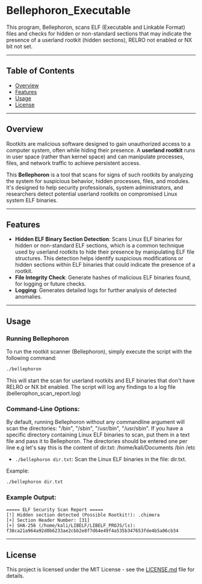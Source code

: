 # Bellephoron_Executable
This program, Bellephoron, scans ELF (Executable and Linkable Format) files and checks for hidden or non-standard sections that may indicate the presence of a userland rootkit (hidden sections), RELRO not enabled or NX bit not set.

---

## **Table of Contents**
- [Overview](#overview)
- [Features](#features)
- [Usage](#usage)
- [License](#license)

---

## **Overview**

Rootkits are malicious software designed to gain unauthorized access to a computer system, often while hiding their presence. A **userland rootkit** runs in user space (rather than kernel space) and can manipulate processes, files, and network traffic to achieve persistent access. 

This **Bellephoron** is a tool that scans for signs of such rootkits by analyzing the system for suspicious behavior, hidden processes, files, and modules. It's designed to help security professionals, system administrators, and researchers detect potential userland rootkits on compromised Linux system ELF binaries.

---

## **Features**
- **Hidden ELF Binary Section Detection**: Scans Linux ELF binaries for hidden or non-standard ELF sections, which is a common technique used by userland rootkits to hide their presence by manipulating ELF file structures. This detection helps identify suspicious modifications or hidden sections within ELF binaries that could indicate the presence of a rootkit.
- **File Integrity Check**: Generate hashes of malicious ELF binaries found, for logging or future checks.
- **Logging**: Generates detailed logs for further analysis of detected anomalies.

---

## **Usage**

### Running Bellephoron
To run the rootkit scanner (Bellephoron), simply execute the script with the following command:

```bash
./bellephoron
```

This will start the scan for userland rootkits and ELF binaries that don't have RELRO or NX bit enabled. The script will log any findings to a log file (bellerophon_scan_report.log)

### Command-Line Options:
By default, running Bellephoron without any commandline argument will scan the directories: "/bin", "/sbin", "/usr/bin", "/usr/sbin". If you have a specific directory containing Linux ELF binaries to scan, put them in a text file and pass it to Bellephoron. The directories should be entered one per line e.g let's say this is the content of dir.txt:
/home/kali/Documents
/bin
/etc

- `./bellephoron dir.txt`: Scan the Linux ELF binaries in the file: dir.txt.

Example:
```bash
./bellephoron dir.txt
```

### Example Output:
```
===== ELF Security Scan Report =====
[!] Hidden section detected (Possible Rootkit!): .chimera
[+] Section Header Number: [31]
[+] SHA-256 (/home/kali/LIBELF/LIBELF_PROJS/ls): f38ca21a964a92d0b6233ae2cbb2e8f7d64e49f4a535b347653fde4b5a06cb34
```

---

## **License**

This project is licensed under the MIT License - see the [LICENSE.md](LICENSE.md) file for details.
